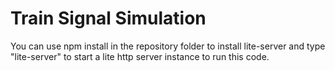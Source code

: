 # Train Signal Simulation

You can use npm install in the repository folder to install lite-server and type "lite-server" to start a lite http server instance to run this code.
